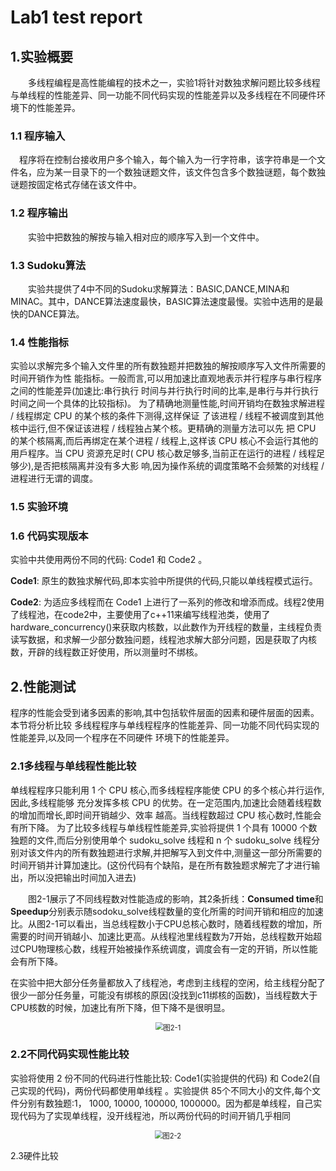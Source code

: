 # Lab1 test report

## 1.实验概要

&emsp;&emsp;多线程编程是高性能编程的技术之一，实验1将针对数独求解问题比较多线程与单线程的性能差异、同一功能不同代码实现的性能差异以及多线程在不同硬件环境下的性能差异。

### 1.1 程序输入

&emsp;程序将在控制台接收用户多个输入，每个输入为一行字符串，该字符串是一个文件名，应为某一目录下的一个数独谜题文件，该文件包含多个数独谜题，每个数独谜题按固定格式存储在该文件中。

### 1.2 程序输出

&emsp;&emsp;实验中把数独的解按与输入相对应的顺序写入到一个文件中。

### 1.3 Sudoku算法

&emsp;&emsp;实验共提供了4中不同的Sudoku求解算法：BASIC,DANCE,MINA和MINAC。其中，DANCE算法速度最快，BASIC算法速度最慢。实验中选用的是最快的DANCE算法。

### 1.4 性能指标

实验以求解完多个输入文件里的所有数独题并把数独的解按顺序写入文件所需要的时间开销作为性
能指标。一般而言,可以用加速比直观地表示并行程序与串行程序之间的性能差异(加速比:串行执行
时间与并行执行时间的比率,是串行与并行执行时间之间一个具体的比较指标)。
为了精确地测量性能,时间开销均在数独求解进程 / 线程绑定 CPU 的某个核的条件下测得,这样保证
了该进程 / 线程不被调度到其他核中运行,但不保证该进程 / 线程独占某个核。更精确的测量方法可以先
把 CPU 的某个核隔离,而后再绑定在某个进程 / 线程上,这样该 CPU 核心不会运行其他的用戶程序。当
CPU 资源充足时( CPU 核心数足够多,当前正在运行的进程 / 线程足够少),是否把核隔离并没有多大影
响,因为操作系统的调度策略不会频繁的对线程 / 进程进行无谓的调度。

### 1.5 实验环境

### 1.6 代码实现版本

实验中共使用两份不同的代码: Code1 和 Code2 。

**Code1**: 原生的数独求解代码,即本实验中所提供的代码,只能以单线程模式运行。

**Code2**: 为适应多线程而在 Code1 上进行了一系列的修改和增添而成。线程2使用了线程池，在code2中，主要使用了c++11来编写线程池类，使用了hardware_concurrency()来获取内核数，以此数作为开线程的数量，主线程负责读写数据，和求解一少部分数独问题，线程池求解大部分问题，因是获取了内核数，开辟的线程数正好使用，所以测量时不绑核。

## 2.性能测试

程序的性能会受到诸多因素的影响,其中包括软件层面的因素和硬件层面的因素。本节将分析比较
多线程程序与单线程程序的性能差异、同一功能不同代码实现的性能差异,以及同一个程序在不同硬件
环境下的性能差异。

### 2.1多线程与单线程性能比较

单线程程序只能利用 1 个 CPU 核心,而多线程程序能使 CPU 的多个核心并行运作,因此,多线程能够
充分发挥多核 CPU 的优势。在一定范围内,加速比会随着线程数的增加而增⻓,即时间开销越少、效率
越高。当线程数超过 CPU 核心数时,性能会有所下降。
为了比较多线程与单线程性能差异,实验将提供 1 个具有 10000 个数独题的文件,而后分别使用单个 sudoku_solve 线程和 n 个 sudoku_solve 线程分别对该文件内的所有数独题进行求解,并把解写入到文件中,测量这一部分所需要的时间开销并计算加速比。(这份代码有个缺陷，是在所有数独题求解完了才进行输出，所以没把输出时间加入进去)

&emsp;&emsp;图2-1展示了不同线程数对性能造成的影响，其2条折线：**Consumed time**和**Speedup**分别表示随sodoku_solve线程数量的变化所需的时间开销和相应的加速比。从图2-1可以看出，当总线程数小于CPU总核心数时，随着线程数的增加，所需要的时间开销越小、加速比更高。从线程池里线程数为7开始，总线程数开始超过CPU物理核心数，线程开始被操作系统调度，调度会有一定的开销，所以性能会有所下降。

在实验中把大部分任务量都放入了线程池，考虑到主线程的空闲，给主线程分配了很少一部分任务量，可能没有绑核的原因(没找到c11绑核的函数)，当线程数大于CPU核数的时候，加速比有所下降，但下降不是很明显。

<div align="center"><img src="src/图2-1.png" alt="图2-1" title="图2-1" style="zoom:80%;" /></div>

### 2.2不同代码实现性能比较

实验将使用 2 份不同的代码进行性能比较: Code1(实验提供的代码) 和 Code2(自己实现的代码)，两份代码都使用单线程 。实验提供 85个不同大小的文件,每个文件分别有数独题:1， 1000, 10000, 100000, 1000000。因为都是单线程，自己实现代码为了实现单线程，没开线程池，所以两份代码的时间开销几乎相同

<div align="center"><img src="src/图2-2.png" alt="图2-2" title="图2-2" style="zoom:80%;" /></div>

2.3硬件比较